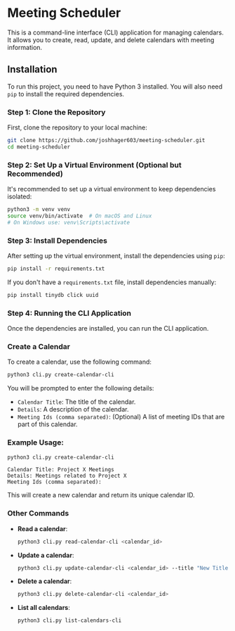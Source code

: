 
# Meeting Scheduler

This is a command-line interface (CLI) application for managing calendars. It allows you to create, read, update, and delete calendars with meeting information.

## Installation

To run this project, you need to have Python 3 installed. You will also need `pip` to install the required dependencies.

### Step 1: Clone the Repository

First, clone the repository to your local machine:

```bash
git clone https://github.com/joshhager603/meeting-scheduler.git
cd meeting-scheduler
```

### Step 2: Set Up a Virtual Environment (Optional but Recommended)

It's recommended to set up a virtual environment to keep dependencies isolated:

```bash
python3 -m venv venv
source venv/bin/activate  # On macOS and Linux
# On Windows use: venv\Scripts\activate
```

### Step 3: Install Dependencies

After setting up the virtual environment, install the dependencies using `pip`:

```bash
pip install -r requirements.txt
```

If you don't have a `requirements.txt` file, install dependencies manually:

```bash
pip install tinydb click uuid
```

### Step 4: Running the CLI Application

Once the dependencies are installed, you can run the CLI application.

### Create a Calendar

To create a calendar, use the following command:

```bash
python3 cli.py create-calendar-cli
```

You will be prompted to enter the following details:

- `Calendar Title`: The title of the calendar.
- `Details`: A description of the calendar.
- `Meeting Ids (comma separated)`: (Optional) A list of meeting IDs that are part of this calendar.

### Example Usage:

```bash
python3 cli.py create-calendar-cli
```

```
Calendar Title: Project X Meetings
Details: Meetings related to Project X
Meeting Ids (comma separated): 
```

This will create a new calendar and return its unique calendar ID.

### Other Commands

- **Read a calendar**: 
    ```bash
    python3 cli.py read-calendar-cli <calendar_id>
    ```
- **Update a calendar**: 
    ```bash
    python3 cli.py update-calendar-cli <calendar_id> --title "New Title" --details "Updated details"
    ```
- **Delete a calendar**: 
    ```bash
    python3 cli.py delete-calendar-cli <calendar_id>
    ```
- **List all calendars**:
    ```bash
    python3 cli.py list-calendars-cli
    ```
